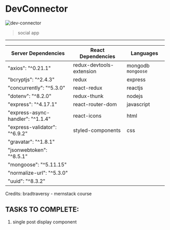 # DevConnector
![dev-connector](https://i.ibb.co/FWyMvkg/devconnector.png)

> social app

---

| Server Dependencies | React Dependencies | Languages |
| ------------ | --------- | ---------- |
| "axios": "^0.21.1" | redux-devtools-extension | mongodb `mongoose` |
| "bcryptjs": "^2.4.3" | redux | express |
| "concurrently": "^5.3.0" | react-redux | reactjs |
| "dotenv": "^8.2.0" | redux-thunk | nodejs |
| "express": "^4.17.1" | react-router-dom | javascript |
| "express-async-handler": "^1.1.4" | react-icons | html |
| "express-validator": "^6.9.2" | styled-components | css |
| "gravatar": "^1.8.1" |
| "jsonwebtoken": "^8.5.1" |
| "mongoose": "^5.11.15" |
| "normalize-url": "^5.3.0" |
| "uuid": "^8.3.2" |

Credits:
bradtraversy - mernstack course

## TASKS TO COMPLETE:

1. single post display component 
